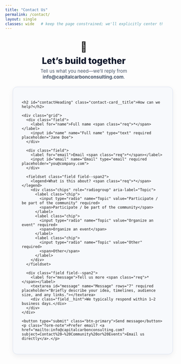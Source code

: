 ```yaml
---
title: "Contact Us"
permalink: /contact/
layout: single
classes: wide   # keep the page constrained; we'll explicitly center the inner content
---
```


<div class="contact-wrap">
  <section class="contact-hero">
    <div class="contact-hero__icon">🤝</div>
    <h1>Let’s build together</h1>
    <p class="contact-hero__tag">Tell us what you need—we’ll reply from <b>info@capitalcarbonconsulting.com</b>.</p>
  </section>

  <form
    action="https://formsubmit.co/info@capitalcarbonconsulting.com"
    method="POST"
    class="contact-card"
    aria-labelledby="contactHeading"
  >
    <!-- FormSubmit helpers -->
    <input type="hidden" name="_subject" value="New Contact — Community / Events">
    <input type="hidden" name="_template" value="table">
    <input type="hidden" name="_next" value="{{ '/contact/?submitted=1' | relative_url }}">
    <input type="hidden" name="_captcha" value="false">
    <!-- Honeypot -->
    <input type="text" name="_honey" style="display:none">

    <h2 id="contactHeading" class="contact-card__title">How can we help?</h2>

    <div class="grid">
      <div class="field">
        <label for="name">Full name <span class="req">*</span></label>
        <input id="name" name="Full name" type="text" required placeholder="Jane Doe">
      </div>

      <div class="field">
        <label for="email">Email <span class="req">*</span></label>
        <input id="email" name="Email" type="email" required placeholder="you@company.com">
      </div>

      <fieldset class="field field--span2">
        <legend>What is this about? <span class="req">*</span></legend>
        <div class="chips" role="radiogroup" aria-label="Topic">
          <label class="chip">
            <input type="radio" name="Topic" value="Participate / be part of the community" required>
            <span>Participate / be part of the community</span>
          </label>
          <label class="chip">
            <input type="radio" name="Topic" value="Organize an event" required>
            <span>Organize an event</span>
          </label>
          <label class="chip">
            <input type="radio" name="Topic" value="Other" required>
            <span>Other</span>
          </label>
        </div>
      </fieldset>

      <div class="field field--span2">
        <label for="message">Tell us more <span class="req">*</span></label>
        <textarea id="message" name="Message" rows="7" required placeholder="Briefly describe your idea, timelines, audience size, and any links."></textarea>
        <div class="field__hint">We typically respond within 1–2 business days.</div>
      </div>
    </div>

    <button type="submit" class="btn-primary">Send message</button>
    <p class="form-note">Prefer email? <a href="mailto:info@capitalcarbonconsulting.com?subject=Contact%20—%20Community%20or%20Events">Email us directly</a>.</p>
  </form>

  <!-- Success message (shown after redirect from _next) -->
  <div id="form-success" class="contact-success" hidden>
    <div class="contact-success__icon">✅</div>
    <h3>Thanks — your message is in!</h3>
    <p>We’ll get back to you soon from <b>info@capitalcarbonconsulting.com</b>.</p>
    <a class="btn-secondary" href="{{ '/' | relative_url }}">Back to Home</a>
  </div>
</div>

<script>
  (function () {
    const params = new URLSearchParams(location.search);
    if (params.get('submitted') === '1') {
      document.querySelector('.contact-card')?.setAttribute('hidden','');
      document.getElementById('form-success')?.removeAttribute('hidden');
      const url = new URL(location.href); url.search = ''; history.replaceState({}, '', url);
    }
  })();
</script>

<style>
/* ---------- Centering wrapper (bullet-proof) ---------- */
.contact-wrap{
  /* hard-center the entire contact section */
  width: min(980px, calc(100% - 48px));
  margin-left: auto;
  margin-right: auto;
}

/* Hide default page title spacing */
.page__title{ display:none; }

/* Hero */
.contact-hero{
  text-align:center;
  padding: 18px 10px 8px;
}
.contact-hero__icon{ font-size: 32px; }
.contact-hero h1{
  margin: 8px 0 6px;
  font-weight: 800;
  font-size: clamp(22px, 3vw, 28px);
  color: #0f172a;
}
.contact-hero__tag{
  margin: 0 auto;
  color: #475569;
  font-size: 15px;
}

/* Card container */
.contact-card{
  background: #f7f9fc;
  border: 1px solid #d7dfef;
  border-radius: 14px;
  padding: clamp(16px, 3vw, 28px);
  /* full width of the centered wrapper */
  width: 100%;
  margin: 14px 0 24px;
  box-shadow: 0 6px 18px rgba(16, 24, 40, 0.06);
}
.contact-card__title{
  margin: 0 0 8px;
  font-weight: 800;
  color: #305890;
  font-size: clamp(18px, 2.2vw, 22px);
}

/* Grid */
.grid{
  display: grid;
  grid-template-columns: repeat(2, minmax(0, 1fr));
  gap: 14px clamp(12px, 2vw, 18px);
  margin-top: 8px;
}
.field--span2{ grid-column: 1 / -1; }

/* Fields */
.field{ display: grid; gap: 6px; }
label, legend{ font-weight: 650; color: #0f172a; }
.req{ color: #e11d48; }

input[type="text"],
input[type="email"],
textarea{
  border: 1px solid #d7dfef;
  background: #fff;
  border-radius: 12px;
  font-size: 16px;
  padding: 12px 12px;
  outline: none;
  transition: border-color .15s ease, box-shadow .15s ease;
}
textarea{ resize: vertical; }

input:focus, textarea:focus{
  border-color: #305890;
  box-shadow: 0 0 0 3px rgba(48,88,144, .15);
}

/* Chips radio group */
.chips{ display: flex; flex-wrap: wrap; gap: 10px; margin-top: 6px; }
.chip{
  display: inline-flex; align-items: center; gap: 8px;
  border: 1px solid #d7dfef;
  border-radius: 999px;
  padding: 8px 12px;
  background: #fff;
  cursor: pointer;
  user-select: none;
  transition: all .15s ease;
}
.chip input{ appearance: none; width: 14px; height: 14px; border: 2px solid #305890; border-radius: 999px; }
.chip input:checked{ background: #305890; }
.chip:hover{ border-color: #305890; box-shadow: 0 2px 10px rgba(48,88,144,.12); }
.chip span{ font-size: 14.5px; color: #0f172a; }

/* Hint */
.field__hint{ font-size: 13px; color: #475569; }

/* Buttons */
.btn-primary,
.btn-secondary{
  display: inline-block;
  border-radius: 12px;
  font-weight: 800;
  text-decoration: none;
  padding: 10px 16px;
  transition: transform .04s ease, filter .15s ease, box-shadow .15s ease;
}
.btn-primary{
  background: #305890;
  color: #fff;
  border: 0;
}
.btn-primary:hover{ filter: brightness(1.05); }
.btn-primary:active{ transform: translateY(1px); }

.btn-secondary{
  background: #fff;
  color: #305890;
  border: 1px solid #d7dfef;
}
.btn-secondary:hover{ box-shadow: 0 2px 10px rgba(48,88,144,.12); }

/* Success panel (share the same centered width) */
.contact-success{
  width: 100%;
  max-width: 720px;
  margin: 24px auto;
  background: #f3f6fb;
  border: 1px solid #d7dfef;
  border-radius: 14px;
  padding: clamp(16px, 3vw, 28px);
  text-align: center;
}
.contact-success__icon{ font-size: 28px; margin-bottom: 6px; }

/* Responsive */
@media (max-width: 760px){
  .grid{ grid-template-columns: 1fr; }
}
</style>
